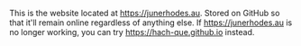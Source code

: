 This is the website located at https://junerhodes.au. Stored on GitHub so that it'll remain online regardless of anything else. If https://junerhodes.au is no longer working, you can try https://hach-que.github.io instead.